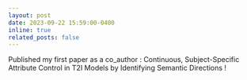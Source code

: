 ```yaml
---
layout: post
date: 2023-09-22 15:59:00-0400
inline: true
related_posts: false
---
```


Published my first paper as a co_author : Continuous, Subject-Specific Attribute Control in T2I Models by Identifying Semantic Directions !
